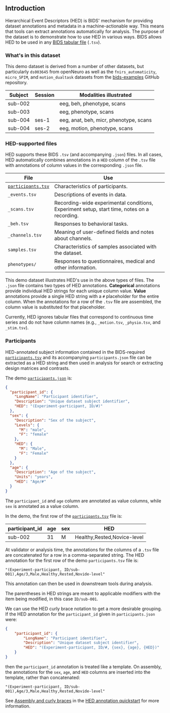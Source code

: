 ## Introduction

Hierarchical Event Descriptors (HED) is BIDS' mechanism for providing 
dataset annotations and metadata in a machine-actionable way.
This means that tools can extract annotations automatically for analysis.
The purpose of the dataset is to demonstrate how to use HED in various ways.
BIDS allows HED to be used in any
[BIDS tabular file](https://bids-specification.readthedocs.io/en/stable/common-principles.html#tabular-files) (`.tsv`).

### What's in this dataset

This demo dataset is derived from a number of other datasets,
but particularly `ds003645` from openNeuro as well as the
`fnirs_automaticity`, `micro_SPIM`, and `motion_dualtask` datasets
from the [bids-examples](https://github.com/bids-standard/bids-examples)
GitHub repository.

| Subject | Session | Modalities illustrated     |
| ------- |---------|----------------------------|  
| sub-002 |         | eeg, beh, phenotype, scans | 
| sub-003 |         | eeg, phenotype, scans |
| sub-004 | ses-1   | eeg, anat, beh, micr, phenotype, scans |
| sub-004 | ses-2   | eeg, motion, phenotype, scans | 


### HED-supported files

HED supports these BIDS `.tsv` (and accompanying `.json`) files.
In all cases, HED automatically combines annotations in a `HED`
column of the `.tsv` file with annotations of column values
in the corresponding `.json` file.


| File                                | Use | 
|-------------------------------------|-----| 
| [`participants.tsv`](#participants) | Characteristics of participants. |
| `_events.tsv`                       | Descriptions of events in data. |
| `_scans.tsv`                        | Recording-wide experimental conditions, <br/>Experiment setup, start time, notes on a recording. |
| `_beh.tsv`                          | Responses to behavioral tasks. |
| `_channels.tsv`                     | Meaning of user-defined fields and notes about channels. |
| `samples.tsv`                       | Characteristics of samples associated with the dataset. |
| `phenotypes/`                       | Responses to questionnaires, medical and other information. |

This demo dataset illustrates HED's use in the above types of files.
The `.json` file contains two types of HED annotations.
**Categorical** annotations provide individual HED strings for each
unique column value. **Value** annotations provide a single
HED string with a `#` placeholder for the entire column.
When the annotations for a row of the `.tsv` file are assembled,
the column value is substituted for that placeholder.

Currently, HED ignores tabular files that correspond to continuous time series
and do not have column names
(e.g., `_motion.tsv`, `_physio.tsv`, and `_stim.tsv`).

### Participants
HED-annotated subject information contained in the BIDS-required 
[`participants.tsv`](https://bids-specification.readthedocs.io/en/stable/modality-agnostic-files.html#participants-file)
and its accompanying `participants.json` file can be extracted
as a HED string and then used in analysis for search or extracting design
matrices and contrasts.

The demo [`participants.json`](participants.json) is:

```json
{
  "participant_id": {
    "LongName": "Participant identifier",
    "Description": "Unique dataset subject identifier",
    "HED": "(Experiment-participant, ID/#)"
  },
  "sex": {
    "Description": "Sex of the subject",
    "Levels": {
      "M": "male",
      "F": "female"
    },
    "HED": {
      "M": "Male",
      "F": "Female"
    }
  },
  "age": {
    "Description": "Age of the subject",
    "Units": "years",
    "HED": "Age/#"
  }
}
```

The `participant_id` and `age` column are annotated as value columns,
while `sex` is annotated as a value column.

In the demo, the first row of the [`participants.tsv`](participants.tsv) file is:

| participant_id | age | sex | HED |
| -------------- | --- | --- | --- |
| sub-002 | 31 | M | Healthy,Rested,Novice-level |

At validator or analysis time, the annotations for the columns of a `.tsv`
file are concatenated for a row in a comma-separated string. 
The HED annotation for the first row of the demo `participants.tsv` file is:

```code 
"(Experiment-participant, ID/sub-001),Age/3,Male,Healthy,Rested,Novide-level"
```

This annotation can then be used in downstream tools during analysis.

The parentheses in HED strings are meant to applicable modifiers with
the item being modified, in this case `ID/sub-001`.

We can use the HED curly brace notation to get a more desirable grouping.
If the HED annotation for the `participant_id` given in `participants.json` were:

```json
{
    "participant_id": {
        "LongName": "Participant identifier",
        "Description": "Unique dataset subject identifier",
        "HED": "(Experiment-participant, ID/#, {sex}, {age}, {HED})"
    }
}
```

then the `participant_id` annotation is treated like a template.
On assembly, the annotations for the `sex`, `age`, and `HED` columns
are inserted into the template, rather than concatenated:

```code
"(Experiment-participant, ID/sub-001),Age/3,Male,Healthy,Rested,Novide-level"
```

See [Assembly and curly braces](https://www.hed-resources.org/en/latest/HedAnnotationQuickstart.html#assembly-and-curly-braces)
in the [HED annotation quickstart](https://www.hed-resources.org/en/latest/HedAnnotationQuickstart.html#) for more information.